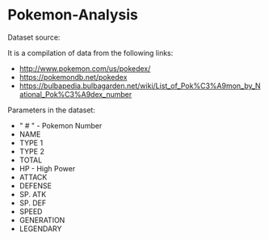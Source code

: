 # Pokemon-Analysis


Dataset source: 

It is a compilation of data from the following links:

* http://www.pokemon.com/us/pokedex/
* https://pokemondb.net/pokedex
* https://bulbapedia.bulbagarden.net/wiki/List_of_Pok%C3%A9mon_by_National_Pok%C3%A9dex_number


Parameters in the dataset: 

* " # " - Pokemon Number	
* NAME	
* TYPE 1	
* TYPE 2	
* TOTAL	
* HP - High Power
* ATTACK	
* DEFENSE	
* SP. ATK	
* SP. DEF	
* SPEED	
* GENERATION	
* LEGENDARY
